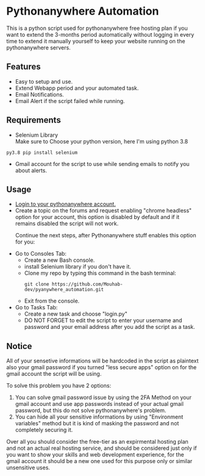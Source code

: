 # Pythonanywhere Automation
This is a python script used for pythonanywhere free hosting plan if you want to extend the 3-months period automatically without logging in every time to extend it manually yourself to keep your website running on the pythonanywhere servers.

## Features

- Easy to setup and use.
- Extend Webapp period and your automated task.
- Email Notifications.
- Email Alert if the script failed while running.

## Requirements

- Selenium Library <br>
Make sure to Choose your python version, here I'm using python 3.8
```
py3.8 pip install selenium
```
- Gmail account for the script to use while sending emails to notify you about alerts.

## Usage
<ul>
  <li> <a href="https://www.pythonanywhere.com/login/">Login to your pythonanywhere account.</a>
  <li> Create a topic on the forums and request enabling "chrome headless" option for your account, this option is disabled by default and if it remains disabled the script will not work.<br>
    
Continue the next steps, after Pythonanywhere stuff enables this option for you:
  <li> Go to Consoles Tab:
    <ul>
      <li> Create a new Bash console.
        <li> install Selenium library if you don't have it.
        <li> Clone my repo by typing this command in the bash terminal:
        
```
git clone https://github.com/Mouhab-dev/pyanywhere_automation.git
```

   <li> Exit from the console.
    </ul>
    <li> Go to Tasks Tab:
      <ul>
        <li> Create a new task and choose "login.py"
        <li> DO NOT FORGET to edit the script to enter your username and password and your email address after you add the script as a task.
      </ul>
</ul>
      
      
## Notice

All of your sensetive informations will be hardcoded in the script as plaintext also your gmail password if you turned "less secure apps" option on for the gmail account the script will be using.

To solve this problem you have 2 options:
<ol>
  <li> You can solve gmail password issue by using the 2FA Method on your gmail account and use app passwords instead of your actual gmail password, but this do not solve pythonanywhere's problem.
  <li> You can hide all your sensitive informations by using "Environment variables" method but it is kind of masking the password and not completely securing it.
</ol>

Over all you should consider the free-tier as an expirmental hosting plan and not an actual real hosting service, and should be considered just only if you want to show your skills and web development experience, for the gmail account it should be a new one used for this purpose only or similar unsensitive uses.
